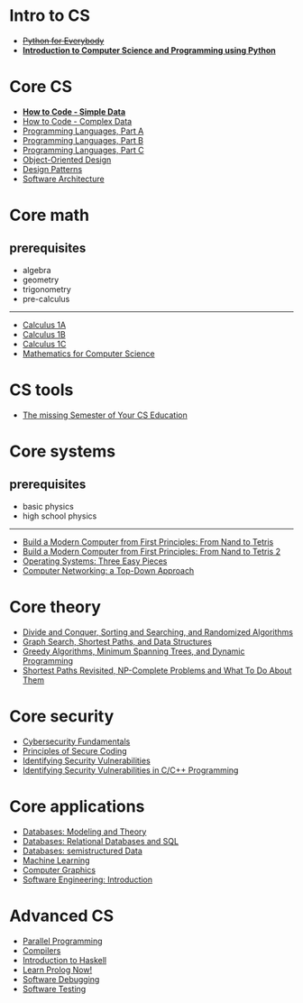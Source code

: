 # Intro to CS

- ~~[Python for Everybody](https://www.py4e.com/lessons)~~  
- **[Introduction to Computer Science and Programming using Python](https://www.edx.org/course/introduction-to-computer-science-and-programming-7)**  

# Core CS

- **[How to Code - Simple Data](https://www.edx.org/course/how-to-code-simple-data)**  
- [How to Code - Complex Data](https://www.edx.org/course/how-to-code-complex-data)  
- [Programming Languages, Part A](https://www.coursera.org/learn/programming-languages)  
- [Programming Languages, Part B](https://www.coursera.org/learn/programming-languages-part-b)  
- [Programming Languages, Part C](https://www.coursera.org/learn/programming-languages-part-c)  
- [Object-Oriented Design](https://www.coursera.org/learn/object-oriented-design)  
- [Design Patterns](https://www.coursera.org/learn/design-patterns)  
- [Software Architecture](https://www.coursera.org/learn/software-architecture)  

# Core math

## prerequisites
- algebra
- geometry
- trigonometry
- pre-calculus
  
---

- [Calculus 1A](https://openlearninglibrary.mit.edu/courses/course-v1:MITx+18.01.1x+2T2019/about)  
- [Calculus 1B](https://openlearninglibrary.mit.edu/courses/course-v1:MITx+18.01.2x+3T2019/about)  
- [Calculus 1C](https://openlearninglibrary.mit.edu/courses/course-v1:MITx+18.01.3x+1T2020/about)  
- [Mathematics for Computer Science](https://openlearninglibrary.mit.edu/courses/course-v1:OCW+6.042J+2T2019/about)  

# CS tools

- [The missing Semester of Your CS Education](https://missing.csail.mit.edu/)  

# Core systems

## prerequisites
- basic physics
- high school physics

---

- [Build a Modern Computer from First Principles: From Nand to Tetris](https://www.coursera.org/learn/build-a-computer)  
- [Build a Modern Computer from First Principles: From Nand to Tetris 2](https://www.coursera.org/learn/nand2tetris2)  
- [Operating Systems: Three Easy Pieces](https://github.com/ossu/computer-science/blob/master/coursepages/ostep/README.md)  
- [Computer Networking: a Top-Down Approach](http://gaia.cs.umass.edu/kurose_ross/online_lectures.htm)  

# Core theory

- [Divide and Conquer, Sorting and Searching, and Randomized Algorithms](https://www.coursera.org/learn/algorithms-divide-conquer)  
- [Graph Search, Shortest Paths, and Data Structures](https://www.coursera.org/learn/algorithms-graphs-data-structures)  
- [Greedy Algorithms, Minimum Spanning Trees, and Dynamic Programming](https://www.coursera.org/learn/algorithms-greedy)  
- [Shortest Paths Revisited, NP-Complete Problems and What To Do About Them](https://www.coursera.org/learn/algorithms-npcomplete)  

# Core security

- [Cybersecurity Fundamentals](https://www.edx.org/course/cybersecurity-fundamentals)  
- [Principles of Secure Coding](https://www.coursera.org/learn/secure-coding-principles)  
- [Identifying Security Vulnerabilities](https://www.coursera.org/learn/identifying-security-vulnerabilities)  
- [Identifying Security Vulnerabilities in C/C++ Programming](https://www.coursera.org/learn/identifying-security-vulnerabilities-c-programming)  

# Core applications

- [Databases: Modeling and Theory](https://www.edx.org/course/modeling-and-theory)  
- [Databases: Relational Databases and SQL](https://www.edx.org/course/databases-5-sql)  
- [Databases: semistructured Data](https://www.edx.org/course/semistructured-data)  
- [Machine Learning](https://www.edx.org/course/semistructured-data)  
- [Computer Graphics](https://www.edx.org/course/computer-graphics-2)  
- [Software Engineering: Introduction](https://www.edx.org/course/software-engineering-introduction)  

# Advanced CS

- [Parallel Programming](https://www.coursera.org/learn/scala-parallel-programming)  
- [Compilers](https://www.edx.org/course/compilers)  
- [Introduction to Haskell](https://www.seas.upenn.edu/~cis194/fall16/)  
- [Learn Prolog Now!](https://www.let.rug.nl/bos/lpn//lpnpage.php?pageid=online)  
- [Software Debugging](https://www.udacity.com/course/software-debugging--cs259)  
- [Software Testing](https://www.udacity.com/course/software-testing--cs258)  
